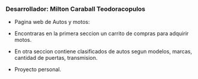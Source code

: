 ### Desarrollador: Milton Caraball Teodoracopulos
- Pagina web de Autos y motos:

- Encontraras en la primera seccion un carrito de compras para adquirir motos.
- En otra seccion contiene clasificados de autos segun modelos, marcas, cantidad de puertas, transmision. 
- Proyecto personal.




